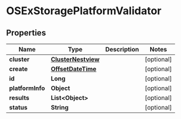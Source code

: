 # OSExStoragePlatformValidator

## Properties
Name | Type | Description | Notes
------------ | ------------- | ------------- | -------------
**cluster** | [**ClusterNestview**](ClusterNestview.md) |  |  [optional]
**create** | [**OffsetDateTime**](OffsetDateTime.md) |  |  [optional]
**id** | **Long** |  |  [optional]
**platformInfo** | **Object** |  |  [optional]
**results** | **List&lt;Object&gt;** |  |  [optional]
**status** | **String** |  |  [optional]
